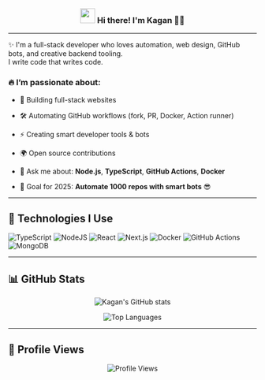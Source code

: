 <!-- Heading -->
<h3 align="center">
  <img src="https://raw.githubusercontent.com/MartinHeinz/MartinHeinz/master/wave.gif" width="30px" />
  Hi there! I'm Kagan 👨‍💻
</h3>

---

✨ I'm a full-stack developer who loves automation, web design, GitHub bots, and creative backend tooling.  
I write code that writes code.

### 🔥 I’m passionate about:
- 🚀 Building full-stack websites  
- 🛠️ Automating GitHub workflows (fork, PR, Docker, Action runner)  
- ⚡ Creating smart developer tools & bots  
- 🌍 Open source contributions

- 💬 Ask me about: **Node.js**, **TypeScript**, **GitHub Actions**, **Docker**  
- 🎯 Goal for 2025: **Automate 1000 repos with smart bots** 😎

---

## 🚀 Technologies I Use

![TypeScript](https://img.shields.io/badge/-TypeScript-007ACC?style=for-the-badge&logo=typescript)
![NodeJS](https://img.shields.io/badge/-NodeJS-339933?style=for-the-badge&logo=nodedotjs)
![React](https://img.shields.io/badge/-React-61DAFB?style=for-the-badge&logo=react)
![Next.js](https://img.shields.io/badge/-Next.js-000000?style=for-the-badge&logo=nextdotjs)
![Docker](https://img.shields.io/badge/-Docker-2496ED?style=for-the-badge&logo=docker)
![GitHub Actions](https://img.shields.io/badge/-GitHub%20Actions-2088FF?style=for-the-badge&logo=githubactions)
![MongoDB](https://img.shields.io/badge/-MongoDB-47A248?style=for-the-badge&logo=mongodb)

---

## 📊 GitHub Stats

<p align="center">
  <img src="https://github-readme-stats.vercel.app/api?username=kagan-dev&show_icons=true&theme=vue" alt="Kagan's GitHub stats" />
</p>

<p align="center">
  <img src="https://github-readme-stats.vercel.app/api/top-langs/?username=kagan-dev&layout=compact&theme=vue" alt="Top Languages" />
</p>

---

## 👀 Profile Views

<p align="center">
  <img src="https://komarev.com/ghpvc/?username=kagan-dev&label=Profile%20views&color=2ecc71&style=flat" alt="Profile Views" />
</p>
